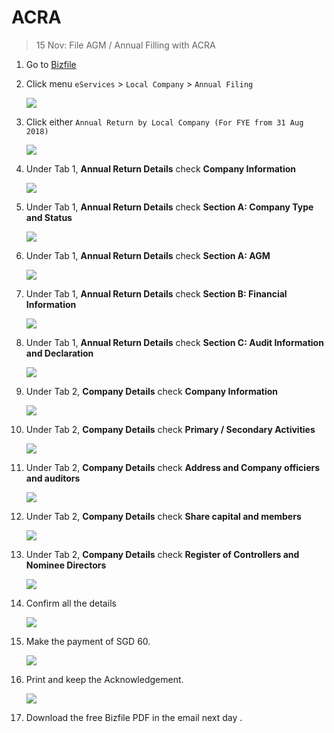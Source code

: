 # ACRA

> 15 Nov: File AGM / Annual Filling with ACRA

1. Go to [Bizfile](http://www.bizfile.gov.sg/)
1. Click menu `eServices` > `Local Company` > `Annual Filing`

    ![](img/acra-menu.jpg)
1. Click either `Annual Return by Local Company (For FYE from 31 Aug 2018)`

    ![](img/acra-annual-filing.jpg)
1. Under Tab 1, **Annual Return Details** check **Company Information**

    ![](img/acra-1.jpg)
1. Under Tab 1, **Annual Return Details** check **Section A: Company Type and Status**

    ![](img/acra-2.jpg)
1. Under Tab 1, **Annual Return Details** check **Section A: AGM**

    ![](img/acra-agm.jpg)
1. Under Tab 1, **Annual Return Details** check **Section B: Financial Information**

    ![](img/acra-3.jpg)
1. Under Tab 1, **Annual Return Details** check **Section C: Audit Information and Declaration**

    ![](img/acra-4.jpg)
1. Under Tab 2, **Company Details** check **Company Information**

    ![](img/acra-detail-1.jpg)
1. Under Tab 2, **Company Details** check **Primary / Secondary Activities**

    ![](img/acra-detail-2.jpg)
1. Under Tab 2, **Company Details** check **Address and Company officiers and auditors**

    ![](img/acra-detail-3.jpg)
1. Under Tab 2, **Company Details** check **Share capital and members**

    ![](img/acra-detail-4.jpg)
1. Under Tab 2, **Company Details** check **Register of Controllers and Nominee Directors**

    ![](img/acra-detail-5.jpg)
1. Confirm all the details

    ![](img/acra-confirm.jpg)
1. Make the payment of SGD 60.

    ![](img/acra-payment.jpg)
1. Print and keep the Acknowledgement.

    ![](img/acra-ack.jpg)
1. Download the free Bizfile PDF in the email next day .
